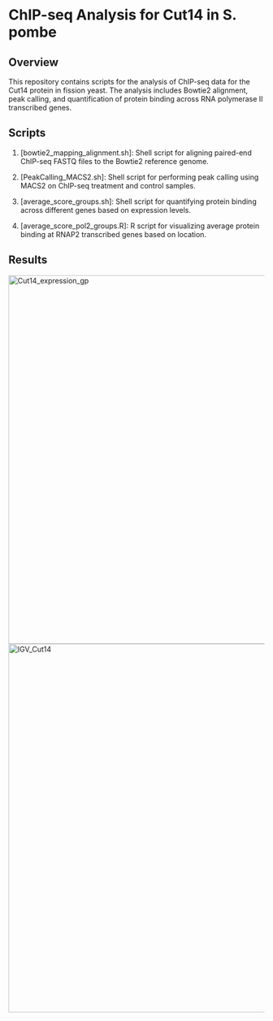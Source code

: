 # ChIP-seq Analysis for Cut14 in S. pombe

## Overview

This repository contains scripts for the analysis of ChIP-seq data for the Cut14 protein in fission yeast. The analysis includes Bowtie2 alignment, peak calling, and quantification of protein binding across RNA polymerase II transcribed genes.

## Scripts

1. [bowtie2_mapping_alignment.sh]: Shell script for aligning paired-end ChIP-seq FASTQ files to the Bowtie2 reference genome.

2. [PeakCalling_MACS2.sh]: Shell script for performing peak calling using MACS2 on ChIP-seq treatment and control samples.

3. [average_score_groups.sh]: Shell script for quantifying protein binding across different genes based on expression levels.

4. [average_score_pol2_groups.R]: R script for visualizing average protein binding at RNAP2 transcribed genes based on location.

## Results

<img width="726" alt="Cut14_expression_gp" src="https://github.com/peterweisel/ChIPseq_analysis/assets/116852337/6c0bd64e-1871-4fc7-bef8-49ab240c0b70">

<img width="726" alt="IGV_Cut14" src="https://github.com/peterweisel/ChIPseq_analysis/assets/116852337/74cb3469-5a85-4d35-aa9b-b5682c8856f5">

